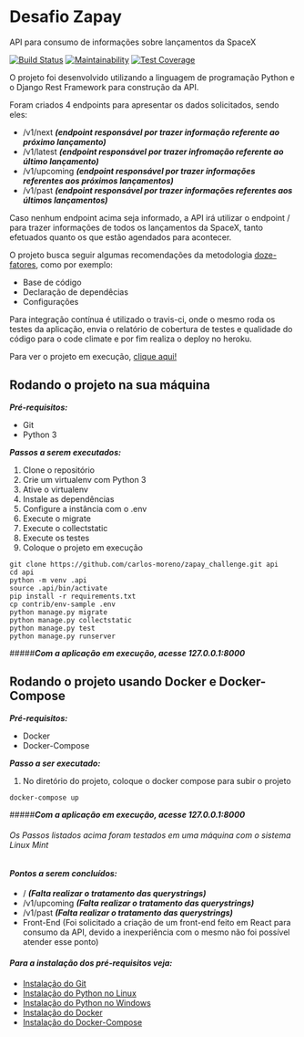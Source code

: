 # Desafio Zapay

API para consumo de informações sobre lançamentos da SpaceX

[![Build Status](https://travis-ci.org/carlos-moreno/zapay_challenge.svg?branch=master)](https://travis-ci.org/carlos-moreno/zapay_challenge)
[![Maintainability](https://api.codeclimate.com/v1/badges/44bd056d8e5e5a99b310/maintainability)](https://codeclimate.com/github/carlos-moreno/zapay_challenge/maintainability)
[![Test Coverage](https://api.codeclimate.com/v1/badges/44bd056d8e5e5a99b310/test_coverage)](https://codeclimate.com/github/carlos-moreno/zapay_challenge/test_coverage)

O projeto foi desenvolvido utilizando a linguagem de programação Python e o Django Rest Framework para construção da API.

Foram criados 4 endpoints para apresentar os dados solicitados, sendo eles:
 - /v1/next ***(endpoint responsável por trazer informação referente ao próximo lançamento)***
 - /v1/latest ***(endpoint responsável por trazer infromação referente ao último lançamento)***
 - /v1/upcoming ***(endpoint responsável por trazer informações referentes aos próximos lançamentos)***
 - /v1/past ***(endpoint responsável por trazer informações referentes aos últimos lançamentos)***
 
Caso nenhum endpoint acima seja informado, a API irá utilizar o endpoint / para trazer informações de todos os lançamentos da SpaceX, tanto efetuados quanto os que estão agendados para acontecer.

O projeto busca seguir algumas recomendações da metodologia [doze-fatores](https://12factor.net/pt_br/), como por exemplo:
 - Base de código
 - Declaração de dependêcias
 - Configurações 
 
Para integração contínua é utilizado o travis-ci, onde o mesmo roda os testes da aplicação, envia o relatório de cobertura de testes e qualidade do código para o code climate e por fim realiza o deploy no heroku. 
 
Para ver o projeto em execução, [clique aqui!](https://carlos-moreno-spacex-api.herokuapp.com/)  

## Rodando o projeto na sua máquina

***Pré-requisitos:***

 - Git
 - Python 3
 
***Passos a serem executados:***
 
1. Clone o repositório
2. Crie um virtualenv com Python 3
3. Ative o virtualenv
4. Instale as dependências
5. Configure a instância com o .env
6. Execute o migrate
7. Execute o collectstatic
8. Execute os testes
9. Coloque o projeto em execução

```console
git clone https://github.com/carlos-moreno/zapay_challenge.git api
cd api
python -m venv .api
source .api/bin/activate
pip install -r requirements.txt
cp contrib/env-sample .env
python manage.py migrate
python manage.py collectstatic
python manage.py test
python manage.py runserver
```

#####***Com a aplicação em execução, acesse 127.0.0.1:8000***

## Rodando o projeto usando Docker e Docker-Compose

***Pré-requisitos:***

 - Docker
 - Docker-Compose
 
***Passo a ser executado:***
 
1. No diretório do projeto, coloque o docker compose para subir o projeto

```console
docker-compose up
```

#####***Com a aplicação em execução, acesse 127.0.0.1:8000***

###### Os Passos listados acima foram testados em uma máquina com o sistema Linux Mint

#### ***Pontos a serem concluídos:***
 - / ***(Falta realizar o tratamento das querystrings)***
 - /v1/upcoming ***(Falta realizar o tratamento das querystrings)***
 - /v1/past ***(Falta realizar o tratamento das querystrings)***
 - Front-End (Foi solicitado a criação de um front-end feito em React para consumo da API, devido a inexperiência com o mesmo não foi possível atender esse ponto)

#### ***Para a instalação dos pré-requisitos veja:***

 - [Instalação do Git](https://git-scm.com/book/pt-br/v1/Primeiros-passos-Instalando-Git)
 - [Instalação do Python no Linux](https://docs.python.org/3.7/using/unix.html)
 - [Instalação do Python no Windows](https://docs.python.org/3.7/using/windows.html)
 - [Instalação do Docker](https://docs.docker.com/install/)
 - [Instalação do Docker-Compose](https://docs.docker.com/compose/install/)
 


